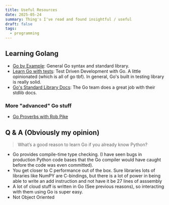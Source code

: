 ```yaml
---
title: Useful Resources
date: 2025-05-24
summary: Thing's I've read and found insightful / useful
draft: false
tags:
  - programming
---
```



## Learning Golang 
- [Go by Example](https://gobyexample.com/): General Go syntax and standard library.
- [Learn Go with tests](https://quii.gitbook.io/learn-go-with-tests): Test Driven Development with Go. A little opinionated (which is all  of go tbf). In general, Go's built in testing library is really solid.
- [Go's Standard Library  Docs](https://pkg.go.dev/std): The Go team does a great job with their stdlib docs.

### More "advanced" Go stuff
- [Go Proverbs with Rob Pike](https://youtu.be/PAAkCSZUG1c?si=b_zjiQ_bAe6enDoG)

<!-- more -->


## Q & A (Obviously my opinion)

> What’s a good reason to learn Go if you already know Python?

- Go provides compile-time type checking. (I have seen bugs in production Python code bases that the Go compiler would have caught before the code was even committed).
- You get closer to C performance out of the box. Sure libraries lots of libraries like NumPY are C-bindings, but there is a lot of power in being able to write an add instruction and not have it be 27 lines of asssembly
- A lot of cloud stuff is written in Go (See previous reasons), so interacting with them using Go is super easy.
- Not Object Oriented

